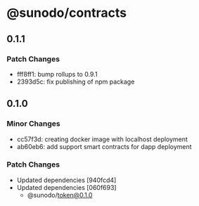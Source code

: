 # @sunodo/contracts

## 0.1.1

### Patch Changes

-   fff8ff1: bump rollups to 0.9.1
-   2393d5c: fix publishing of npm package

## 0.1.0

### Minor Changes

-   cc57f3d: creating docker image with localhost deployment
-   ab60eb6: add support smart contracts for dapp deployment

### Patch Changes

-   Updated dependencies [940fcd4]
-   Updated dependencies [060f693]
    -   @sunodo/token@0.1.0
